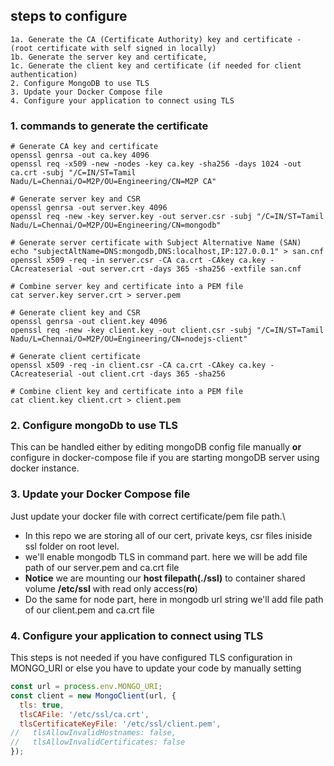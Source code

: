 ## steps to configure
    1a. Generate the CA (Certificate Authority) key and certificate - (root certificate with self signed in locally)
    1b. Generate the server key and certificate, 
    1c. Generate the client key and certificate (if needed for client authentication)
    2. Configure MongoDB to use TLS
    3. Update your Docker Compose file
    4. Configure your application to connect using TLS 
    
    
### 1. commands to generate the certificate

``` console
# Generate CA key and certificate
openssl genrsa -out ca.key 4096
openssl req -x509 -new -nodes -key ca.key -sha256 -days 1024 -out ca.crt -subj "/C=IN/ST=Tamil Nadu/L=Chennai/O=M2P/OU=Engineering/CN=M2P CA"

# Generate server key and CSR
openssl genrsa -out server.key 4096
openssl req -new -key server.key -out server.csr -subj "/C=IN/ST=Tamil Nadu/L=Chennai/O=M2P/OU=Engineering/CN=mongodb"

# Generate server certificate with Subject Alternative Name (SAN)
echo "subjectAltName=DNS:mongodb,DNS:localhost,IP:127.0.0.1" > san.cnf
openssl x509 -req -in server.csr -CA ca.crt -CAkey ca.key -CAcreateserial -out server.crt -days 365 -sha256 -extfile san.cnf

# Combine server key and certificate into a PEM file
cat server.key server.crt > server.pem

# Generate client key and CSR
openssl genrsa -out client.key 4096
openssl req -new -key client.key -out client.csr -subj "/C=IN/ST=Tamil Nadu/L=Chennai/O=M2P/OU=Engineering/CN=nodejs-client"

# Generate client certificate
openssl x509 -req -in client.csr -CA ca.crt -CAkey ca.key -CAcreateserial -out client.crt -days 365 -sha256

# Combine client key and certificate into a PEM file
cat client.key client.crt > client.pem

```

### 2. Configure mongoDb to use TLS
This can be handled either by editing mongoDB config file manually **or** configure in docker-compose file if you are starting mongoDB server using docker instance.


### 3. Update your Docker Compose file
Just update your docker file with correct certificate/pem file path.\
- In this repo we are storing all of our cert, private keys, csr files iniside ssl folder on root level.
- we'll enable mongodb TLS in command part. here we will be add file path of our server.pem and ca.crt file
- **Notice** we are mounting our **host filepath(./ssl)** to container shared volume **/etc/ssl** with read only access(**ro**)
- Do the same for node part, here in mongodb url string we'll add file path of our client.pem and ca.crt file

### 4. Configure your application to connect using TLS 
This steps is not needed if you have configured TLS configuration in MONGO_URI or else you have to update your code by manually setting
```js
const url = process.env.MONGO_URI;
const client = new MongoClient(url, {
  tls: true,
  tlsCAFile: '/etc/ssl/ca.crt',
  tlsCertificateKeyFile: '/etc/ssl/client.pem',
//   tlsAllowInvalidHostnames: false,
//   tlsAllowInvalidCertificates: false
});
```
